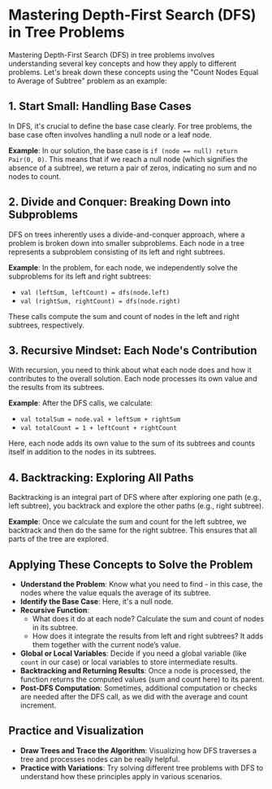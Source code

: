 # Mastering Depth-First Search (DFS) in Tree Problems

Mastering Depth-First Search (DFS) in tree problems involves understanding several key concepts and how they apply to different problems. Let's break down these concepts using the "Count Nodes Equal to Average of Subtree" problem as an example:

## 1. Start Small: Handling Base Cases

In DFS, it's crucial to define the base case clearly. For tree problems, the base case often involves handling a null node or a leaf node.

**Example**: In our solution, the base case is `if (node == null) return Pair(0, 0)`. This means that if we reach a null node (which signifies the absence of a subtree), we return a pair of zeros, indicating no sum and no nodes to count.

## 2. Divide and Conquer: Breaking Down into Subproblems

DFS on trees inherently uses a divide-and-conquer approach, where a problem is broken down into smaller subproblems. Each node in a tree represents a subproblem consisting of its left and right subtrees.

**Example**: In the problem, for each node, we independently solve the subproblems for its left and right subtrees:
- `val (leftSum, leftCount) = dfs(node.left)`
- `val (rightSum, rightCount) = dfs(node.right)`

These calls compute the sum and count of nodes in the left and right subtrees, respectively.

## 3. Recursive Mindset: Each Node's Contribution

With recursion, you need to think about what each node does and how it contributes to the overall solution. Each node processes its own value and the results from its subtrees.

**Example**: After the DFS calls, we calculate:
- `val totalSum = node.val + leftSum + rightSum`
- `val totalCount = 1 + leftCount + rightCount`

Here, each node adds its own value to the sum of its subtrees and counts itself in addition to the nodes in its subtrees.

## 4. Backtracking: Exploring All Paths

Backtracking is an integral part of DFS where after exploring one path (e.g., left subtree), you backtrack and explore the other paths (e.g., right subtree).

**Example**: Once we calculate the sum and count for the left subtree, we backtrack and then do the same for the right subtree. This ensures that all parts of the tree are explored.

## Applying These Concepts to Solve the Problem

- **Understand the Problem**: Know what you need to find - in this case, the nodes where the value equals the average of its subtree.
- **Identify the Base Case**: Here, it's a null node.
- **Recursive Function**:
    - What does it do at each node? Calculate the sum and count of nodes in its subtree.
    - How does it integrate the results from left and right subtrees? It adds them together with the current node’s value.
- **Global or Local Variables**: Decide if you need a global variable (like `count` in our case) or local variables to store intermediate results.
- **Backtracking and Returning Results**: Once a node is processed, the function returns the computed values (sum and count here) to its parent.
- **Post-DFS Computation**: Sometimes, additional computation or checks are needed after the DFS call, as we did with the average and count increment.

## Practice and Visualization

- **Draw Trees and Trace the Algorithm**: Visualizing how DFS traverses a tree and processes nodes can be really helpful.
- **Practice with Variations**: Try solving different tree problems with DFS to understand how these principles apply in various scenarios.